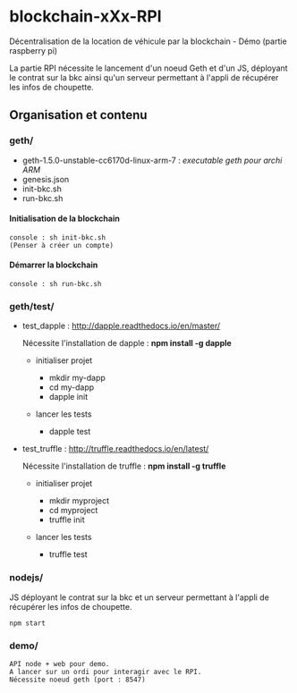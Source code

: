 # blockchain-xXx-RPI
Décentralisation de la location de véhicule par la blockchain - Démo (partie raspberry pi)

La partie RPI nécessite le lancement d'un noeud Geth et d'un JS, déployant le contrat sur la bkc ainsi qu'un serveur permettant à l'appli de récupérer les infos de choupette.

## Organisation et contenu
### geth/
* geth-1.5.0-unstable-cc6170d-linux-arm-7 : *executable geth pour archi ARM*
* genesis.json
* init-bkc.sh
* run-bkc.sh

#### Initialisation de la blockchain
    console : sh init-bkc.sh
    (Penser à créer un compte)

#### Démarrer la blockchain
    console : sh run-bkc.sh

### geth/test/
* test_dapple : http://dapple.readthedocs.io/en/master/

    Nécessite l'installation de dapple :
    **npm install -g dapple**

  * initialiser projet
     * mkdir my-dapp
     * cd my-dapp
     * dapple init

  * lancer les tests
     * dapple test

* test_truffle : http://truffle.readthedocs.io/en/latest/

    Nécessite l'installation de truffle :
    **npm install -g truffle**

  * initialiser projet
     * mkdir myproject
     * cd myproject
     * truffle init

  * lancer les tests
     * truffle test

### nodejs/
JS déployant le contrat sur la bkc et un serveur permettant à l'appli de récupérer les infos de choupette.

    npm start

### demo/
    API node + web pour demo.
    A lancer sur un ordi pour interagir avec le RPI.
    Nécessite noeud geth (port : 8547)
